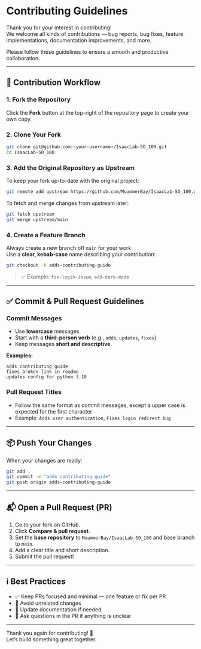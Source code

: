 
# Contributing Guidelines

Thank you for your interest in contributing!  
We welcome all kinds of contributions — bug reports, bug fixes, feature implementations, documentation improvements, and more.

Please follow these guidelines to ensure a smooth and productive collaboration.

---

## 🚀 Contribution Workflow

### 1. Fork the Repository

Click the **Fork** button at the top-right of the repository page to create your own copy.

### 2. Clone Your Fork


```bash
git clone git@github.com:<your-username>/IsaacLab-SO_100.git
cd IsaacLab-SO_100
```


### 3. Add the Original Repository as Upstream

To keep your fork up-to-date with the original project:

```bash
git remote add upstream https://github.com/MuammerBay/IsaacLab-SO_100.git
```

To fetch and merge changes from upstream later:

```bash
git fetch upstream
git merge upstream/main
```

### 4. Create a Feature Branch

Always create a new branch off `main` for your work.  
Use a **clear, kebab-case** name describing your contribution:

```bash
git checkout -b adds-contributing-guide
```

> ✅ Example: `fix-login-issue`, `add-dark-mode`

---

## ✅ Commit & Pull Request Guidelines

### Commit Messages

- Use **lowercase** messages  
- Start with a **third-person verb** (e.g., `adds`, `updates`, `fixes`)  
- Keep messages **short and descriptive**

**Examples:**

```
adds contributing guide  
fixes broken link in readme  
updates config for python 3.10
```

### Pull Request Titles

- Follow the same format as commit messages, except a upper case is expected for the first character
- Example: `Adds user authentication`, `Fixes login redirect bug`

---

## 📦 Push Your Changes

When your changes are ready:

```bash
git add .
git commit -m "adds contributing guide"
git push origin adds-contributing-guide
```

---

## 📬 Open a Pull Request (PR)

1. Go to your fork on GitHub.
2. Click **Compare & pull request**.
3. Set the **base repository** to `MuammerBay/IsaacLab-SO_100` and base branch to `main`.
4. Add a clear title and short description.
5. Submit the pull request!

---

## ℹ️ Best Practices

- ✅ Keep PRs focused and minimal — one feature or fix per PR  
- 🚫 Avoid unrelated changes  
- 📖 Update documentation if needed  
- 💬 Ask questions in the PR if anything is unclear

---

Thank you again for contributing! 💙  
Let’s build something great together.

